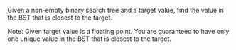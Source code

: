 Given a non-empty binary search tree and a target value, find the value in the BST that is closest to the target.

Note: Given target value is a floating point. You are guaranteed to have only one unique value in the BST that is closest to the target.
